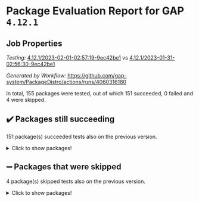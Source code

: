# Package Evaluation Report for GAP `4.12.1`

## Job Properties

*Testing:* [4.12.1/2023-02-01-02:57:19-9ec42be1](https://github.com/gap-system/PackageDistro/blob/data/reports/4.12.1/2023-02-01-02:57:19-9ec42be1) vs [4.12.1/2023-01-31-02:56:30-9ec42be1](https://github.com/gap-system/PackageDistro/blob/data/reports/4.12.1/2023-01-31-02:56:30-9ec42be1)

*Generated by Workflow:* https://github.com/gap-system/PackageDistro/actions/runs/4060316180

In total, 155 packages were tested, out of which 151 succeeded, 0 failed and 4 were skipped.

## :heavy_check_mark: Packages still succeeding

151 package(s) succeeded tests also on the previous version.
<details><summary>Click to show packages!</summary>

- 4ti2interface 2023.01-01 [(success)](https://github.com/gap-system/PackageDistro/actions/runs/4060316180/jobs/6989420825)
- ace 5.6.2 [(success)](https://github.com/gap-system/PackageDistro/actions/runs/4060316180/jobs/6989420893)
- aclib 1.3.2 [(success)](https://github.com/gap-system/PackageDistro/actions/runs/4060316180/jobs/6989420950)
- agt 0.3.1 [(success)](https://github.com/gap-system/PackageDistro/actions/runs/4060316180/jobs/6989421008)
- alnuth 3.2.1 [(success)](https://github.com/gap-system/PackageDistro/actions/runs/4060316180/jobs/6989421058)
- anupq 3.3.0 [(success)](https://github.com/gap-system/PackageDistro/actions/runs/4060316180/jobs/6989421104)
- atlasrep 2.1.6 [(success)](https://github.com/gap-system/PackageDistro/actions/runs/4060316180/jobs/6989421183)
- autodoc 2022.10.20 [(success)](https://github.com/gap-system/PackageDistro/actions/runs/4060316180/jobs/6989421235)
- automata 1.15 [(success)](https://github.com/gap-system/PackageDistro/actions/runs/4060316180/jobs/6989421296)
- automgrp 1.3.2 [(success)](https://github.com/gap-system/PackageDistro/actions/runs/4060316180/jobs/6989421356)
- autpgrp 1.11 [(success)](https://github.com/gap-system/PackageDistro/actions/runs/4060316180/jobs/6989421409)
- cap 2023.01-09 [(success)](https://github.com/gap-system/PackageDistro/actions/runs/4060316180/jobs/6989421465)
- caratinterface 2.3.4 [(success)](https://github.com/gap-system/PackageDistro/actions/runs/4060316180/jobs/6989421529)
- cddinterface 2022.11.01 [(success)](https://github.com/gap-system/PackageDistro/actions/runs/4060316180/jobs/6989421598)
- circle 1.6.5 [(success)](https://github.com/gap-system/PackageDistro/actions/runs/4060316180/jobs/6989421672)
- classicpres 1.22 [(success)](https://github.com/gap-system/PackageDistro/actions/runs/4060316180/jobs/6989421735)
- cohomolo 1.6.11 [(success)](https://github.com/gap-system/PackageDistro/actions/runs/4060316180/jobs/6989421801)
- congruence 1.2.4 [(success)](https://github.com/gap-system/PackageDistro/actions/runs/4060316180/jobs/6989421864)
- corelg 1.56 [(success)](https://github.com/gap-system/PackageDistro/actions/runs/4060316180/jobs/6989421939)
- crime 1.6 [(success)](https://github.com/gap-system/PackageDistro/actions/runs/4060316180/jobs/6989422046)
- crisp 1.4.6 [(success)](https://github.com/gap-system/PackageDistro/actions/runs/4060316180/jobs/6989422100)
- crypting 0.10.4 [(success)](https://github.com/gap-system/PackageDistro/actions/runs/4060316180/jobs/6989422154)
- cryst 4.1.25 [(success)](https://github.com/gap-system/PackageDistro/actions/runs/4060316180/jobs/6989422221)
- crystcat 1.1.10 [(success)](https://github.com/gap-system/PackageDistro/actions/runs/4060316180/jobs/6989422291)
- ctbllib 1.3.4 [(success)](https://github.com/gap-system/PackageDistro/actions/runs/4060316180/jobs/6989422367)
- cubefree 1.19 [(success)](https://github.com/gap-system/PackageDistro/actions/runs/4060316180/jobs/6989422446)
- curlinterface 2.3.1 [(success)](https://github.com/gap-system/PackageDistro/actions/runs/4060316180/jobs/6989422521)
- cvec 2.7.6 [(success)](https://github.com/gap-system/PackageDistro/actions/runs/4060316180/jobs/6989422593)
- datastructures 0.3.0 [(success)](https://github.com/gap-system/PackageDistro/actions/runs/4060316180/jobs/6989422690)
- deepthought 1.0.6 [(success)](https://github.com/gap-system/PackageDistro/actions/runs/4060316180/jobs/6989422774)
- design 1.7 [(success)](https://github.com/gap-system/PackageDistro/actions/runs/4060316180/jobs/6989422865)
- difsets 2.3.1 [(success)](https://github.com/gap-system/PackageDistro/actions/runs/4060316180/jobs/6989422949)
- digraphs 1.6.1 [(success)](https://github.com/gap-system/PackageDistro/actions/runs/4060316180/jobs/6989423026)
- edim 1.3.6 [(success)](https://github.com/gap-system/PackageDistro/actions/runs/4060316180/jobs/6989423100)
- example 4.3.3 [(success)](https://github.com/gap-system/PackageDistro/actions/runs/4060316180/jobs/6989423182)
- examplesforhomalg 2022.11-01 [(success)](https://github.com/gap-system/PackageDistro/actions/runs/4060316180/jobs/6989423279)
- factint 1.6.3 [(success)](https://github.com/gap-system/PackageDistro/actions/runs/4060316180/jobs/6989423366)
- ferret 1.0.9 [(success)](https://github.com/gap-system/PackageDistro/actions/runs/4060316180/jobs/6989423441)
- fga 1.4.0 [(success)](https://github.com/gap-system/PackageDistro/actions/runs/4060316180/jobs/6989423551)
- fining 1.5.4 [(success)](https://github.com/gap-system/PackageDistro/actions/runs/4060316180/jobs/6989423646)
- float 1.0.3 [(success)](https://github.com/gap-system/PackageDistro/actions/runs/4060316180/jobs/6989423767)
- format 1.4.3 [(success)](https://github.com/gap-system/PackageDistro/actions/runs/4060316180/jobs/6989423874)
- forms 1.2.9 [(success)](https://github.com/gap-system/PackageDistro/actions/runs/4060316180/jobs/6989423957)
- fplsa 1.2.6 [(success)](https://github.com/gap-system/PackageDistro/actions/runs/4060316180/jobs/6989424049)
- fr 2.4.12 [(success)](https://github.com/gap-system/PackageDistro/actions/runs/4060316180/jobs/6989424123)
- francy 1.2.5 [(success)](https://github.com/gap-system/PackageDistro/actions/runs/4060316180/jobs/6989424213)
- fwtree 1.3 [(success)](https://github.com/gap-system/PackageDistro/actions/runs/4060316180/jobs/6989424340)
- gapdoc 1.6.6 [(success)](https://github.com/gap-system/PackageDistro/actions/runs/4060316180/jobs/6989424420)
- gauss 2023.01-01 [(success)](https://github.com/gap-system/PackageDistro/actions/runs/4060316180/jobs/6989424495)
- gaussforhomalg 2022.08-03 [(success)](https://github.com/gap-system/PackageDistro/actions/runs/4060316180/jobs/6989424622)
- gbnp 1.0.5 [(success)](https://github.com/gap-system/PackageDistro/actions/runs/4060316180/jobs/6989424768)
- generalizedmorphismsforcap 2022.12-01 [(success)](https://github.com/gap-system/PackageDistro/actions/runs/4060316180/jobs/6989424836)
- genss 1.6.8 [(success)](https://github.com/gap-system/PackageDistro/actions/runs/4060316180/jobs/6989424925)
- gradedmodules 2022.09-02 [(success)](https://github.com/gap-system/PackageDistro/actions/runs/4060316180/jobs/6989425005)
- gradedringforhomalg 2022.11-01 [(success)](https://github.com/gap-system/PackageDistro/actions/runs/4060316180/jobs/6989425099)
- grape 4.9.0 [(success)](https://github.com/gap-system/PackageDistro/actions/runs/4060316180/jobs/6989425186)
- groupoids 1.71 [(success)](https://github.com/gap-system/PackageDistro/actions/runs/4060316180/jobs/6989425265)
- grpconst 2.6.3 [(success)](https://github.com/gap-system/PackageDistro/actions/runs/4060316180/jobs/6989425344)
- guarana 0.96.3 [(success)](https://github.com/gap-system/PackageDistro/actions/runs/4060316180/jobs/6989425416)
- guava 3.18 [(success)](https://github.com/gap-system/PackageDistro/actions/runs/4060316180/jobs/6989425513)
- hap 1.49 [(success)](https://github.com/gap-system/PackageDistro/actions/runs/4060316180/jobs/6989425593)
- hapcryst 0.1.15 [(success)](https://github.com/gap-system/PackageDistro/actions/runs/4060316180/jobs/6989425665)
- hecke 1.5.3 [(success)](https://github.com/gap-system/PackageDistro/actions/runs/4060316180/jobs/6989425719)
- help 3.5 [(success)](https://github.com/gap-system/PackageDistro/actions/runs/4060316180/jobs/6989425804)
- homalg 2022.12-02 [(success)](https://github.com/gap-system/PackageDistro/actions/runs/4060316180/jobs/6989425899)
- homalgtocas 2022.11-02 [(success)](https://github.com/gap-system/PackageDistro/actions/runs/4060316180/jobs/6989425973)
- idrel 2.44 [(success)](https://github.com/gap-system/PackageDistro/actions/runs/4060316180/jobs/6989426080)
- images 1.3.1 [(success)](https://github.com/gap-system/PackageDistro/actions/runs/4060316180/jobs/6989426186)
- intpic 0.3.0 [(success)](https://github.com/gap-system/PackageDistro/actions/runs/4060316180/jobs/6989426265)
- io 4.8.0 [(success)](https://github.com/gap-system/PackageDistro/actions/runs/4060316180/jobs/6989426352)
- io_forhomalg 2022.11-01 [(success)](https://github.com/gap-system/PackageDistro/actions/runs/4060316180/jobs/6989426424)
- irredsol 1.4.4 [(success)](https://github.com/gap-system/PackageDistro/actions/runs/4060316180/jobs/6989426545)
- json 2.1.1 [(success)](https://github.com/gap-system/PackageDistro/actions/runs/4060316180/jobs/6989426635)
- jupyterkernel 1.4.1 [(success)](https://github.com/gap-system/PackageDistro/actions/runs/4060316180/jobs/6989426704)
- jupyterviz 1.5.6 [(success)](https://github.com/gap-system/PackageDistro/actions/runs/4060316180/jobs/6989426783)
- kan 1.34 [(success)](https://github.com/gap-system/PackageDistro/actions/runs/4060316180/jobs/6989426846)
- kbmag 1.5.11 [(success)](https://github.com/gap-system/PackageDistro/actions/runs/4060316180/jobs/6989426928)
- laguna 3.9.5 [(success)](https://github.com/gap-system/PackageDistro/actions/runs/4060316180/jobs/6989426998)
- liealgdb 2.2.1 [(success)](https://github.com/gap-system/PackageDistro/actions/runs/4060316180/jobs/6989427080)
- liepring 2.8 [(success)](https://github.com/gap-system/PackageDistro/actions/runs/4060316180/jobs/6989427162)
- liering 2.4.2 [(success)](https://github.com/gap-system/PackageDistro/actions/runs/4060316180/jobs/6989427248)
- linearalgebraforcap 2023.01-03 [(success)](https://github.com/gap-system/PackageDistro/actions/runs/4060316180/jobs/6989427323)
- localizeringforhomalg 2022.11-01 [(success)](https://github.com/gap-system/PackageDistro/actions/runs/4060316180/jobs/6989427397)
- loops 3.4.3 [(success)](https://github.com/gap-system/PackageDistro/actions/runs/4060316180/jobs/6989427462)
- lpres 1.0.3 [(success)](https://github.com/gap-system/PackageDistro/actions/runs/4060316180/jobs/6989427530)
- majoranaalgebras 1.5.1 [(success)](https://github.com/gap-system/PackageDistro/actions/runs/4060316180/jobs/6989427591)
- mapclass 1.4.6 [(success)](https://github.com/gap-system/PackageDistro/actions/runs/4060316180/jobs/6989427657)
- matgrp 0.70 [(success)](https://github.com/gap-system/PackageDistro/actions/runs/4060316180/jobs/6989427729)
- matricesforhomalg 2023.01-01 [(success)](https://github.com/gap-system/PackageDistro/actions/runs/4060316180/jobs/6989427778)
- modisom 2.5.3 [(success)](https://github.com/gap-system/PackageDistro/actions/runs/4060316180/jobs/6989427857)
- modulepresentationsforcap 2022.12-01 [(success)](https://github.com/gap-system/PackageDistro/actions/runs/4060316180/jobs/6989427918)
- modules 2022.11-01 [(success)](https://github.com/gap-system/PackageDistro/actions/runs/4060316180/jobs/6989427978)
- monoidalcategories 2022.12-01 [(success)](https://github.com/gap-system/PackageDistro/actions/runs/4060316180/jobs/6989428026)
- nconvex 2022.09-01 [(success)](https://github.com/gap-system/PackageDistro/actions/runs/4060316180/jobs/6989428073)
- nilmat 1.4.2 [(success)](https://github.com/gap-system/PackageDistro/actions/runs/4060316180/jobs/6989428119)
- nock 1.5 [(success)](https://github.com/gap-system/PackageDistro/actions/runs/4060316180/jobs/6989428175)
- normalizinterface 1.3.5 [(success)](https://github.com/gap-system/PackageDistro/actions/runs/4060316180/jobs/6989428239)
- nq 2.5.9 [(success)](https://github.com/gap-system/PackageDistro/actions/runs/4060316180/jobs/6989428290)
- numericalsgps 1.3.1 [(success)](https://github.com/gap-system/PackageDistro/actions/runs/4060316180/jobs/6989428368)
- openmath 11.5.2 [(success)](https://github.com/gap-system/PackageDistro/actions/runs/4060316180/jobs/6989428429)
- orb 4.9.0 [(success)](https://github.com/gap-system/PackageDistro/actions/runs/4060316180/jobs/6989428517)
- packagemanager 1.3.2 [(success)](https://github.com/gap-system/PackageDistro/actions/runs/4060316180/jobs/6989428572)
- patternclass 2.4.3 [(success)](https://github.com/gap-system/PackageDistro/actions/runs/4060316180/jobs/6989428635)
- permut 2.0.4 [(success)](https://github.com/gap-system/PackageDistro/actions/runs/4060316180/jobs/6989428701)
- polenta 1.3.10 [(success)](https://github.com/gap-system/PackageDistro/actions/runs/4060316180/jobs/6989428796)
- polymaking 0.8.6 [(success)](https://github.com/gap-system/PackageDistro/actions/runs/4060316180/jobs/6989428889)
- primgrp 3.4.3 [(success)](https://github.com/gap-system/PackageDistro/actions/runs/4060316180/jobs/6989428988)
- profiling 2.5.2 [(success)](https://github.com/gap-system/PackageDistro/actions/runs/4060316180/jobs/6989429066)
- qpa 1.34 [(success)](https://github.com/gap-system/PackageDistro/actions/runs/4060316180/jobs/6989429140)
- quagroup 1.8.3 [(success)](https://github.com/gap-system/PackageDistro/actions/runs/4060316180/jobs/6989429214)
- radiroot 2.9 [(success)](https://github.com/gap-system/PackageDistro/actions/runs/4060316180/jobs/6989429295)
- rcwa 4.7.1 [(success)](https://github.com/gap-system/PackageDistro/actions/runs/4060316180/jobs/6989429371)
- rds 1.8 [(success)](https://github.com/gap-system/PackageDistro/actions/runs/4060316180/jobs/6989429437)
- recog 1.4.2 [(success)](https://github.com/gap-system/PackageDistro/actions/runs/4060316180/jobs/6989429504)
- repndecomp 1.3.0 [(success)](https://github.com/gap-system/PackageDistro/actions/runs/4060316180/jobs/6989429578)
- repsn 3.1.0 [(success)](https://github.com/gap-system/PackageDistro/actions/runs/4060316180/jobs/6989429640)
- resclasses 4.7.3 [(success)](https://github.com/gap-system/PackageDistro/actions/runs/4060316180/jobs/6989429714)
- ringsforhomalg 2022.11-01 [(success)](https://github.com/gap-system/PackageDistro/actions/runs/4060316180/jobs/6989429795)
- sco 2022.09-01 [(success)](https://github.com/gap-system/PackageDistro/actions/runs/4060316180/jobs/6989429924)
- scscp 2.4.0 [(success)](https://github.com/gap-system/PackageDistro/actions/runs/4060316180/jobs/6989430028)
- semigroups 5.2.0 [(success)](https://github.com/gap-system/PackageDistro/actions/runs/4060316180/jobs/6989430108)
- sglppow 2.3 [(success)](https://github.com/gap-system/PackageDistro/actions/runs/4060316180/jobs/6989430182)
- sgpviz 0.999.5 [(success)](https://github.com/gap-system/PackageDistro/actions/runs/4060316180/jobs/6989430239)
- simpcomp 2.1.14 [(success)](https://github.com/gap-system/PackageDistro/actions/runs/4060316180/jobs/6989430312)
- singular 2022.09.23 [(success)](https://github.com/gap-system/PackageDistro/actions/runs/4060316180/jobs/6989430389)
- sl2reps 1.1 [(success)](https://github.com/gap-system/PackageDistro/actions/runs/4060316180/jobs/6989430452)
- sla 1.5.3 [(success)](https://github.com/gap-system/PackageDistro/actions/runs/4060316180/jobs/6989430523)
- smallgrp 1.5.1 [(success)](https://github.com/gap-system/PackageDistro/actions/runs/4060316180/jobs/6989430606)
- smallsemi 0.6.13 [(success)](https://github.com/gap-system/PackageDistro/actions/runs/4060316180/jobs/6989430685)
- sonata 2.9.6 [(success)](https://github.com/gap-system/PackageDistro/actions/runs/4060316180/jobs/6989430761)
- sophus 1.27 [(success)](https://github.com/gap-system/PackageDistro/actions/runs/4060316180/jobs/6989430826)
- spinsym 1.5.2 [(success)](https://github.com/gap-system/PackageDistro/actions/runs/4060316180/jobs/6989430907)
- standardff 0.9.4 [(success)](https://github.com/gap-system/PackageDistro/actions/runs/4060316180/jobs/6989430973)
- symbcompcc 1.3.2 [(success)](https://github.com/gap-system/PackageDistro/actions/runs/4060316180/jobs/6989431053)
- thelma 1.3 [(success)](https://github.com/gap-system/PackageDistro/actions/runs/4060316180/jobs/6989431171)
- tomlib 1.2.9 [(success)](https://github.com/gap-system/PackageDistro/actions/runs/4060316180/jobs/6989431255)
- toolsforhomalg 2022.12-01 [(success)](https://github.com/gap-system/PackageDistro/actions/runs/4060316180/jobs/6989431314)
- toric 1.9.5 [(success)](https://github.com/gap-system/PackageDistro/actions/runs/4060316180/jobs/6989431383)
- toricvarieties 2022.07.13 [(success)](https://github.com/gap-system/PackageDistro/actions/runs/4060316180/jobs/6989431470)
- transgrp 3.6.3 [(success)](https://github.com/gap-system/PackageDistro/actions/runs/4060316180/jobs/6989431565)
- ugaly 4.0.3 [(success)](https://github.com/gap-system/PackageDistro/actions/runs/4060316180/jobs/6989431632)
- unipot 1.5 [(success)](https://github.com/gap-system/PackageDistro/actions/runs/4060316180/jobs/6989431704)
- unitlib 4.1.0 [(success)](https://github.com/gap-system/PackageDistro/actions/runs/4060316180/jobs/6989431799)
- utils 0.81 [(success)](https://github.com/gap-system/PackageDistro/actions/runs/4060316180/jobs/6989431866)
- uuid 0.7 [(success)](https://github.com/gap-system/PackageDistro/actions/runs/4060316180/jobs/6989432006)
- walrus 0.9991 [(success)](https://github.com/gap-system/PackageDistro/actions/runs/4060316180/jobs/6989432145)
- wedderga 4.10.2 [(success)](https://github.com/gap-system/PackageDistro/actions/runs/4060316180/jobs/6989432231)
- xmod 2.88 [(success)](https://github.com/gap-system/PackageDistro/actions/runs/4060316180/jobs/6989432322)
- xmodalg 1.23 [(success)](https://github.com/gap-system/PackageDistro/actions/runs/4060316180/jobs/6989432417)
- yangbaxter 0.10.2 [(success)](https://github.com/gap-system/PackageDistro/actions/runs/4060316180/jobs/6989432530)
- zeromqinterface 0.14 [(success)](https://github.com/gap-system/PackageDistro/actions/runs/4060316180/jobs/6989432613)
</details>

## :heavy_minus_sign: Packages that were skipped

4 package(s) skipped tests also on the previous version.
<details><summary>Click to show packages!</summary>

- browse 1.8.20 [(skipped)](https://github.com/gap-system/PackageDistro/actions/runs/4060316180/jobs/6989281625)
- itc 1.5.1 [(skipped)](https://github.com/gap-system/PackageDistro/actions/runs/4060316180/jobs/6989281625)
- polycyclic 2.16 [(skipped)](https://github.com/gap-system/PackageDistro/actions/runs/4060316180/jobs/6989281625)
- xgap 4.31 [(skipped)](https://github.com/gap-system/PackageDistro/actions/runs/4060316180/jobs/6989281625)
</details>

